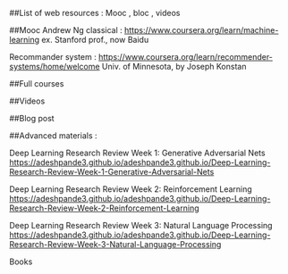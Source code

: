 ##List of web resources : Mooc , bloc , videos

##Mooc
Andrew Ng classical :
https://www.coursera.org/learn/machine-learning
ex. Stanford prof., now Baidu

Recommander system :
https://www.coursera.org/learn/recommender-systems/home/welcome
Univ. of Minnesota, by Joseph Konstan

##Full courses

##Videos

##Blog post

##Advanced materials :

Deep Learning Research Review Week 1: Generative Adversarial Nets
https://adeshpande3.github.io/adeshpande3.github.io/Deep-Learning-Research-Review-Week-1-Generative-Adversarial-Nets

Deep Learning Research Review Week 2: Reinforcement Learning
https://adeshpande3.github.io/adeshpande3.github.io/Deep-Learning-Research-Review-Week-2-Reinforcement-Learning

Deep Learning Research Review Week 3: Natural Language Processing
https://adeshpande3.github.io/adeshpande3.github.io/Deep-Learning-Research-Review-Week-3-Natural-Language-Processing

Books

